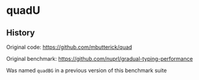 quadU
====


History
---

Original code: <https://github.com/mbutterick/quad>

Original benchmark: <https://github.com/nuprl/gradual-typing-performance>

Was named `quadBG` in a previous version of this benchmark suite

